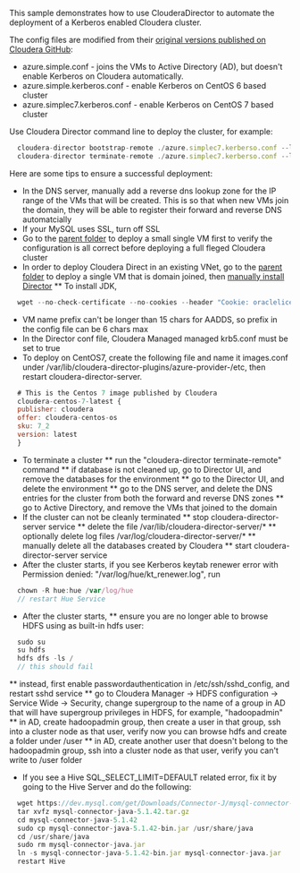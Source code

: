 This sample demonstrates how to use ClouderaDirector to automate the deployment of a Kerberos enabled Cloudera cluster. 

The config files are modified from their [original versions published on Cloudera GitHub](https://github.com/cloudera/director-scripts/tree/master/configs):  
* azure.simple.conf - joins the VMs to Active Directory (AD), but doesn't enable Kerberos on Cloudera automatically.
* azure.simple.kerberos.conf - enable Kerberos on CentOS 6 based cluster
* azure.simplec7.kerberos.conf - enable Kerberos on CentOS 7 based cluster

Use Cloudera Director command line to deploy the cluster, for example:
```javascript
  cloudera-director bootstrap-remote ./azure.simplec7.kerberso.conf --lp.remote.username=<user> --lp.remote.password=<password> --lp.remote.hostAndPort=<director host>
  cloudera-director terminate-remote ./azure.simplec7.kerberso.conf --lp.remote.username=<user> --lp.remote.password=<password> --lp.remote.hostAndPort=<director host>
```

Here are some tips to ensure a successful deployment:
* In the DNS server, manually add a reverse dns lookup zone for the IP range of the VMs that will be created.  This is so that when new VMs join the domain, they will be able to register their forward and reverse DNS automatcially
* If your MySQL uses SSL, turn off SSL
* Go to the [parent folder](/DomainJoinedLinuxVMOnAzure) to deploy a small single VM first to verify the configuration is all correct before deploying a full fleged Cloudera cluster 
* In order to deploy Cloudera Direct in an existing VNet, go to the [parent folder](/DomainJoinedLinuxVMOnAzure) to deploy a single VM that is domain joined, then [manually install Director](https://www.cloudera.com/documentation/director/latest/topics/director_get_started_azure_install_director.html)
** To install JDK, 
```javascript
  wget --no-check-certificate --no-cookies --header "Cookie: oraclelicense=accept-securebackup-cookie" http://download.oracle.com/otn-pub/java/jdk/8u131-b11/d54c1d3a095b4ff2b6607d096fa80163/jdk-8u131-linux-x64.rpm
```
* VM name prefix can't be longer than 15 chars for AADDS, so prefix in the config file can be 6 chars max
* In the Director conf file, Cloudera Managed managed krb5.conf must be set to true
* To deploy on CentOS7, create the following file and name it images.conf under /var/lib/cloudera-director-plugins/azure-provider-<version>/etc, then restart cloudera-director-server. 
```javascript
  # This is the Centos 7 image published by Cloudera
  cloudera-centos-7-latest {
  publisher: cloudera
  offer: cloudera-centos-os
  sku: 7_2
  version: latest
  }
```
* To terminate a cluster
** run the "cloudera-director terminate-remote" command
** if database is not cleaned up, go to Director UI, and remove the databases for the environment
** go to the Director UI, and delete the environment
** go to the DNS server, and delete the DNS entries for the cluster from both the forward and reverse DNS zones
** go to Active Directory, and remove the VMs that joined to the domain
* If the cluster can not be cleanly terminated
** stop cloudera-director-server service
** delete the file /var/lib/cloudera-director-server/*
** optionally delete log files /var/log/cloudera-director-server/*
** manually delete all the databases created by Cloudera 
** start cloudera-director-server service 
* After the cluster starts, if you see Kerberos keytab renewer error with Permission denied: "/var/log/hue/kt_renewer.log", run
```javascript
  chown -R hue:hue /var/log/hue
  // restart Hue Service
```
* After the cluster starts, 
** ensure you are no longer able to browse HDFS using as built-in hdfs user: 
```javascript
  sudo su
  su hdfs
  hdfs dfs -ls /
  // this should fail
```
** instead, first enable passwordauthentication in /etc/ssh/sshd_config, and restart sshd service
** go to Cloudera Manager -> HDFS configuration -> Service Wide -> Security, change supergroup to the name of a group in AD that will have supergroup privileges in HDFS, for example, "hadoopadmin"   
** in AD, create hadoopadmin group, then create a user in that group, ssh into a cluster node as that user, verify now you can browse hdfs and create a folder under /user
** in AD, create another user that doesn't belong to the hadoopadmin group, ssh into a cluster node as that user, verify you can't write to /user folder
* If you see a Hive SQL_SELECT_LIMIT=DEFAULT related error, fix it by going to the Hive Server and do the following:
```javascript
  wget https://dev.mysql.com/get/Downloads/Connector-J/mysql-connector-java-5.1.42.tar.gz
  tar xvfz mysql-connector-java-5.1.42.tar.gz
  cd mysql-connector-java-5.1.42
  sudo cp mysql-connector-java-5.1.42-bin.jar /usr/share/java
  cd /usr/share/java
  sudo rm mysql-connector-java.jar
  ln -s mysql-connector-java-5.1.42-bin.jar mysql-connector-java.jar
  restart Hive
```